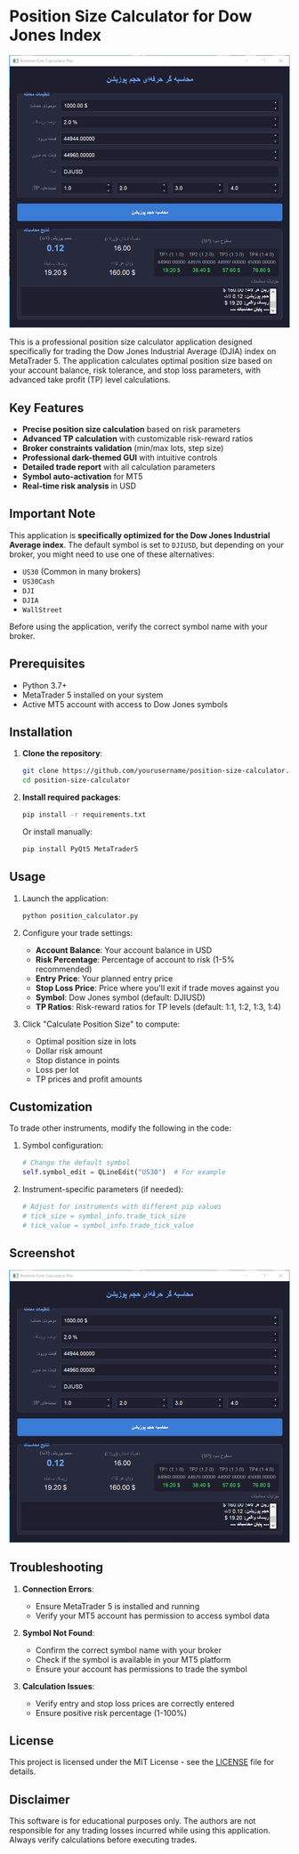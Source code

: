 # Position Size Calculator for Dow Jones Index

![Position Size Calculator](screenshot.png)

This is a professional position size calculator application designed specifically for trading the Dow Jones Industrial Average (DJIA) index on MetaTrader 5. The application calculates optimal position size based on your account balance, risk tolerance, and stop loss parameters, with advanced take profit (TP) level calculations.

## Key Features

- **Precise position size calculation** based on risk parameters
- **Advanced TP calculation** with customizable risk-reward ratios
- **Broker constraints validation** (min/max lots, step size)
- **Professional dark-themed GUI** with intuitive controls
- **Detailed trade report** with all calculation parameters
- **Symbol auto-activation** for MT5
- **Real-time risk analysis** in USD

## Important Note

This application is **specifically optimized for the Dow Jones Industrial Average index**. The default symbol is set to `DJIUSD`, but depending on your broker, you might need to use one of these alternatives:

- `US30` (Common in many brokers)
- `US30Cash`
- `DJI`
- `DJIA`
- `WallStreet`

Before using the application, verify the correct symbol name with your broker.

## Prerequisites

- Python 3.7+
- MetaTrader 5 installed on your system
- Active MT5 account with access to Dow Jones symbols

## Installation

1. **Clone the repository**:
   ```bash
   git clone https://github.com/yourusername/position-size-calculator.git
   cd position-size-calculator
   ```

2. **Install required packages**:
   ```bash
   pip install -r requirements.txt
   ```

   Or install manually:
   ```bash
   pip install PyQt5 MetaTrader5
   ```

## Usage

1. Launch the application:
   ```bash
   python position_calculator.py
   ```

2. Configure your trade settings:
   - **Account Balance**: Your account balance in USD
   - **Risk Percentage**: Percentage of account to risk (1-5% recommended)
   - **Entry Price**: Your planned entry price
   - **Stop Loss Price**: Price where you'll exit if trade moves against you
   - **Symbol**: Dow Jones symbol (default: DJIUSD)
   - **TP Ratios**: Risk-reward ratios for TP levels (default: 1:1, 1:2, 1:3, 1:4)

3. Click "Calculate Position Size" to compute:
   - Optimal position size in lots
   - Dollar risk amount
   - Stop distance in points
   - Loss per lot
   - TP prices and profit amounts

## Customization

To trade other instruments, modify the following in the code:

1. Symbol configuration:
   ```python
   # Change the default symbol
   self.symbol_edit = QLineEdit("US30")  # For example
   ```

2. Instrument-specific parameters (if needed):
   ```python
   # Adjust for instruments with different pip values
   # tick_size = symbol_info.trade_tick_size
   # tick_value = symbol_info.trade_tick_value
   ```

## Screenshot

![Application Screenshot](screenshot.png)

## Troubleshooting

1. **Connection Errors**:
   - Ensure MetaTrader 5 is installed and running
   - Verify your MT5 account has permission to access symbol data

2. **Symbol Not Found**:
   - Confirm the correct symbol name with your broker
   - Check if the symbol is available in your MT5 platform
   - Ensure your account has permissions to trade the symbol

3. **Calculation Issues**:
   - Verify entry and stop loss prices are correctly entered
   - Ensure positive risk percentage (1-100%)

## License

This project is licensed under the MIT License - see the [LICENSE](LICENSE) file for details.

## Disclaimer

This software is for educational purposes only. The authors are not responsible for any trading losses incurred while using this application. Always verify calculations before executing trades.
